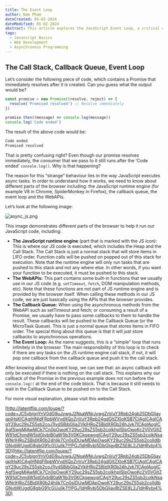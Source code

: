 ```yaml
---
title: The Event Loop
author: Nam Pham
dateCreated: 05-02-2024
dateModified: 05-02-2024
abstract: This article explores the JavaScript Event Loop, a critical component of the language's concurrency model. We delve into the Call Stack, Callback Queue, and how the Event Loop orchestrates their interactions for asynchronous operations. Using a simple Promise example, we illustrate how JavaScript handles tasks and microtasks, leading to a deeper understanding of why JavaScript behaves the way it does in both synchronous and asynchronous scenarios.
tags:
  - Javascript Basics
  - Web Development
  - Asynchronous Programming
---
```


## The Call Stack, Callback Queue, Event Loop

Let’s consider the following piece of code, which contains a Promise that immediately resolves after it is created. Can you guess what the output would be?

```typescript
const promise = new Promise((resolve, reject) => {
  resolve('Promised resolved') // Resolve immediately
})

promise.then((message) => console.log(message))
console.log('Code ended')
```

The result of the above code would be:

```typescript
Code ended
Promised resolved
```

That is pretty confusing right? Even though our promise resolves immediately, the consumer that we pass to it still runs after the ‘Code ended’ `console.log()`. Why is that happening?

The reason for this “strange” behaviour lies in the way JavaScript executes async tasks. In order to understand how it works, we need to know about different parts of the browser including: the JavaScript runtime engine (for example V8 in Chrome, SpiderMonkey in Firefox), the callback queue, the event loop and the WebAPIs.

Let’s look at the following image:

![async_js.png](../../../post-images/async_js.png)

This image demonstrates different parts of the browser to help it run our JavaScript code, including:

- **The JavaScript runtime engine** (part that is marked with the JS icon): This is where our JS code is executed, which includes the Heap and the Call Stack. The Call Stack is just a normal stack that will store items in LIFO order. Function calls will be pushed on popped out of this stack for execution. Note that the runtime engine will only run tasks that are pushed to this stack and not any where else. In other words, if you want your function to be executed, it must be pushed to this stack.
- **The WebAPIs:** This part contains some built-in functions that we usually use in our JS code (e.g. `setTimeout`, `fetch`, DOM manipulation methods, etc). Note that these functions are not part of JS runtime engine and is provided by the browser itself. When calling these methods in our JS code, we are just basically using the APIs that the browser provides.
- **The Callback Queue:** When using the asynchronous methods from the WebAPI such as setTimeout and fetch; or consuming a result of a Promise, we usually have to pass some callbacks to them to handle the result. These callbacks will be pushed to the Callback Queue (or the MicroTask Queue). This is just a normal queue that stores items in FIFO order. The special thing about this queue is that it will just store callbacks to asynchronous operations.
- **The Event Loop:** As the name suggests, this is a “simple” loop that runs infinitely in the browser. The main responsibility of this loop is to check if there are any tasks on the JS runtime engine call stack, if not, it will pop one callback from the callback queue and push it to the call stack.

After knowing about the event loop, we can see that: an async callback will only be executed if there is nothing on the call stack. This explains why our callback of the Promise in the previous example does not run before the `console.log()` at the end of the code block. That is because it still needs to wait in the Callback Queue to be pushed on to the Call Stack.

For more visual explanation, please visit this website:

[http://latentflip.com/loupe/?code=JC5vbignYnV0dG9uJywgJ2NsaWNrJywgZnVuY3Rpb24gb25DbGljaygpIHsKICAgIHNldFRpbWVvdXQoZnVuY3Rpb24gdGltZXIoKSB7CiAgICAgICAgY29uc29sZS5sb2coJ1lvdSBjbGlja2VkIHRoZSBidXR0b24hJyk7ICAgIAogICAgfSwgMjAwMCk7Cn0pOwoKY29uc29sZS5sb2coIkhpISIpOwoKc2V0VGltZW91dChmdW5jdGlvbiB0aW1lb3V0KCkgewogICAgY29uc29sZS5sb2coIkNsaWNrIHRoZSBidXR0b24hIik7Cn0sIDUwMDApOwoKY29uc29sZS5sb2coIldlbGNvbWUgdG8gbG91cGUuIik7!!!PGJ1dHRvbj5DbGljayBtZSE8L2J1dHRvbj4%3D](http://latentflip.com/loupe/?code=JC5vbignYnV0dG9uJywgJ2NsaWNrJywgZnVuY3Rpb24gb25DbGljaygpIHsKICAgIHNldFRpbWVvdXQoZnVuY3Rpb24gdGltZXIoKSB7CiAgICAgICAgY29uc29sZS5sb2coJ1lvdSBjbGlja2VkIHRoZSBidXR0b24hJyk7ICAgIAogICAgfSwgMjAwMCk7Cn0pOwoKY29uc29sZS5sb2coIkhpISIpOwoKc2V0VGltZW91dChmdW5jdGlvbiB0aW1lb3V0KCkgewogICAgY29uc29sZS5sb2coIkNsaWNrIHRoZSBidXR0b24hIik7Cn0sIDUwMDApOwoKY29uc29sZS5sb2coIldlbGNvbWUgdG8gbG91cGUuIik7!!!PGJ1dHRvbj5DbGljayBtZSE8L2J1dHRvbj4%3D)
